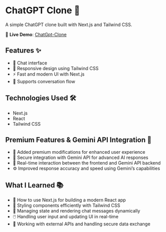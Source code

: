 # ChatGPT Clone 🤖

A simple ChatGPT clone built with Next.js and Tailwind CSS.

🚀 **Live Demo**: [ChatGpt-Clone]([https://sailsify.vercel.app/](https://chat-gpt-clone-nextjs-theta.vercel.app/))

## Features ✨

- 💬 Chat interface
- 📱 Responsive design using Tailwind CSS
- ⚡ Fast and modern UI with Next.js
- 🔄 Supports conversation flow

## Technologies Used 🛠️

- Next.js
- React
- Tailwind CSS

## Premium Features & Gemini API Integration 🌟

- 🚀 Added premium modifications for enhanced user experience
- 🔐 Secure integration with Gemini API for advanced AI responses
- 🔄 Real-time interaction between the frontend and Gemini API backend
- ⚙️ Improved response accuracy and speed using Gemini’s capabilities

## What I Learned 📚

- 🚀 How to use Next.js for building a modern React app
- 🎨 Styling components efficiently with Tailwind CSS
- 🔄 Managing state and rendering chat messages dynamically
- 🖱️ Handling user input and updating UI in real-time
- 🔐 Working with external APIs and handling secure data exchange

